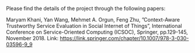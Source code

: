 Please find the details of the project through the following papers:

Maryam Khani, Yan Wang, Mehmet A. Orgun, Feng Zhu, ”Context-Aware Trustworthy Service Evaluation in Social Internet of Things”, International Conference on Service-Oriented Computing (ICSOC), Springer, pp.129-145, November 2018. 
Link: https://link.springer.com/chapter/10.1007/978-3-030-03596-9_9
